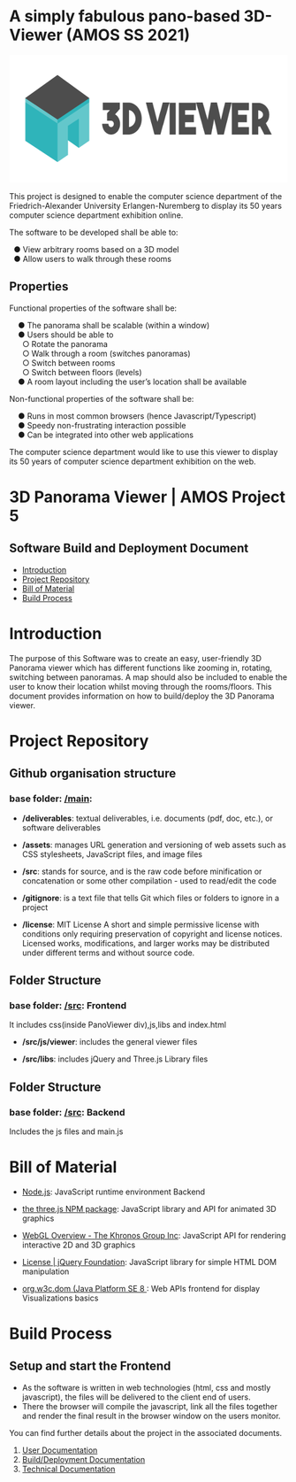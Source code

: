 # A simply fabulous pano-based 3D-Viewer (AMOS SS 2021)

<p align="center">
    <img src="Deliverables/2021-04-20-Final-Logo.png" alt="Logo" width="600" height="230">
  </a>
</p>

This project is designed to enable the computer science department of the Friedrich-Alexander University Erlangen-Nuremberg to display its 50 years computer science department exhibition online.

The software to be developed shall be able to:

 &nbsp; ● View arbitrary rooms based on a 3D model\
 &nbsp; ● Allow users to walk through these rooms

## Properties

Functional properties of the software shall be:

&nbsp; &nbsp; ● The panorama shall be scalable (within a window)\
&nbsp; &nbsp; ● Users should be able to\
&nbsp; &nbsp; &nbsp;    ○ Rotate the panorama\
&nbsp; &nbsp; &nbsp;    ○ Walk through a room (switches panoramas)\
&nbsp; &nbsp; &nbsp;    ○ Switch between rooms\
&nbsp; &nbsp; &nbsp;    ○ Switch between floors (levels)\
&nbsp; &nbsp; ● A room layout including the user’s location shall be available
  
Non-functional properties of the software shall be:

&nbsp; &nbsp;   ● Runs in most common browsers (hence Javascript/Typescript)\
&nbsp; &nbsp;   ● Speedy non-frustrating interaction possible\
&nbsp; &nbsp;   ● Can be integrated into other web applications
  
The computer science department would like to use this viewer to display its 50 years of computer science department exhibition on the web.

# 3D Panorama Viewer | AMOS Project 5
## Software Build and Deployment Document

- [Introduction](#introduction)
- [Project Repository](#project-repository)
- [Bill of Material](#bill-of-material)
- [Build Process](#build-process)
  

# Introduction

The purpose of this Software was to create an easy, user-friendly 3D Panorama viewer which has different functions like zooming in, rotating, switching between panoramas. A map should also be included to enable the user to know their location whilst moving through the rooms/floors. This document provides information on how to build/deploy the 3D Panorama viewer.


# Project Repository


## Github organisation structure

### base folder: [/main](https://github.com/amosproj/amos-ss2021-3d-viewer/find/main):

-   **/deliverables**:
     textual deliverables, i.e. documents (pdf, doc, etc.), or software deliverables


-   **/assets**:
    manages URL generation and versioning of web assets such as CSS stylesheets, JavaScript files, and image files

-   **/src**:
    stands for source, and is the raw code before minification or concatenation or some other compilation - used to read/edit the code


-   **/gitignore**:
   is a text file that tells Git which files or folders to ignore in a project
   
   
-   **/license**:
    MIT License
    A short and simple permissive license with conditions only requiring preservation of copyright and license notices. Licensed works, modifications, and larger works may be distributed under different terms and without source code.
    

##  Folder Structure
### base folder: [/src](https://github.com/amosproj/amos-ss2021-3d-viewer/tree/main/src): Frontend

It includes css(inside PanoViewer div),js,libs and index.html

*  **/src/js/viewer**:
  includes the general viewer files
  
*  **/src/libs**:
  includes jQuery and Three.js Library files


## Folder Structure

### base folder: [/src](https://github.com/amosproj/amos-ss2021-3d-viewer/tree/main/src/js): Backend

Includes the js files and main.js



# Bill of Material

- [Node.js](https://nodejs.org/en/): JavaScript runtime environment Backend

- [the three.js NPM package](https://www.npmjs.com/package/three): JavaScript library and API for animated 3D graphics

- [WebGL Overview - The Khronos Group Inc](https://www.khronos.org/webgl/): JavaScript API for rendering interactive 2D and 3D graphics

- [License | jQuery Foundation](https://jquery.org/license/): JavaScript library for simple HTML DOM manipulation

- [org.w3c.dom (Java Platform SE 8 ](https://docs.oracle.com/javase/8/docs/api/org/w3c/dom/package-summary.html): Web APIs frontend for display Visualizations basics


# Build Process
## Setup and start the Frontend
  * As the software is written in web technologies (html, css and mostly javascript), the files will be delivered to the client end of users. 
  * There the browser will compile the javascript, link all the files together and render the final result in the browser window on the users monitor.
  

 You can find further details about the project in the associated documents.
1. [User Documentation](https://github.com/amosproj/amos-ss2021-3d-viewer/wiki/User-Documentation)
2. [Build/Deployment Documentation](https://github.com/amosproj/amos-ss2021-3d-viewer/wiki/Build--deploy-Documentation)
3. [Technical Documentation](https://github.com/amosproj/amos-ss2021-3d-viewer/wiki/Technical-Documentation)

